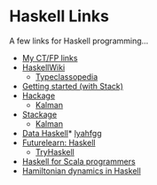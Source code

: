 # Haskell Links

A few links for Haskell programming...

* [My CT/FP links](../scala/CT-FP.md)
* [HaskellWiki](https://en.wikibooks.org/wiki/Haskell)
  * [Typeclassopedia](https://wiki.haskell.org/Typeclassopedia)
* [Getting started (with Stack)](https://haskell-lang.org/get-started)
* [Hackage](https://hackage.haskell.org/)
  * [Kalman](https://hackage.haskell.org/package/kalman)
* [Stackage](https://stackage.org/)
  * [Kalman](https://stackage.org/package/kalman)
* [Data Haskell](http://www.datahaskell.org/)* [lyahfgg](http://learnyouahaskell.com/)
* [Futurelearn: Haskell](https://www.futurelearn.com/courses/functional-programming-haskell/)
  * [TryHaskell](https://tryhaskell.org/)
* [Haskell for Scala programmers](http://tech.ovoenergy.com/scala/haskell/2016/03/29/Tour-of-haskell-for-scala.html)
* [Hamiltonian dynamics in Haskell](https://blog.jle.im/entry/hamiltonian-dynamics-in-haskell.html)

